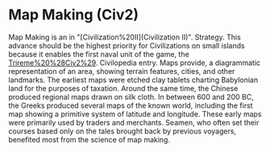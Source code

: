 # Map Making (Civ2)

 Map Making is an in "[Civilization%20II](Civilization II)".
Strategy.
This advance should be the highest priority for Civilizations on small islands because it enables the first naval unit of the game, the [Trireme%20%28Civ2%29](Trireme). 
Civilopedia entry.
Maps provide, a diagrammatic representation of an area, showing terrain features, cities, and other landmarks. The earliest maps were etched clay tablets charting Babylonian land for the purposes of taxation. Around the same time, the Chinese produced regional maps drawn on silk cloth. In between 600 and 200 BC, the Greeks produced several maps of the known world, including the first map showing a primitive system of latitude and longitude. These early maps were primarily used by traders and merchants. Seamen, who often set their courses based only on the tales brought back by previous voyagers, benefited most from the science of map making.